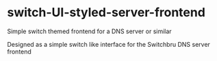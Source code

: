 # switch-UI-styled-server-frontend
Simple switch themed frontend for a DNS server or similar

Designed as a simple switch like interface for the Switchbru DNS server frontend




